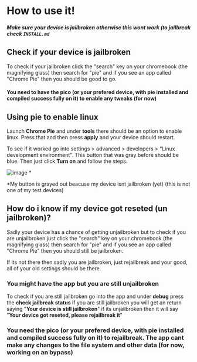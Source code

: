 # How to use it!

##### Make sure your device is jailbroken otherwise this wont work (to jailbreak check `INSTALL.md`

## Check if your device is jailbroken

To check if your jailbroken click the "search" key on your chromebook (the magnifying glass) then search for "pie" and if you see an app called "Chrome Pie" then you should be good to go.

#### You need to have the pico (or your prefered device, with pie installed and compiled success fully on it) to enable any tweaks (for now)

## Using pie to enable linux 

Launch **Chrome Pie** and under **tools** there should be an option to enable linux. Press that and then press **apply** and your device should restart. 

To see if it worked go into settings > advanced > developers > "Linux development environment". This button that was gray before should be blue. Then just click **Turn on** and follow the steps.

![image](https://user-images.githubusercontent.com/95900603/229992084-9b0c5789-6541-4f96-a137-bf0b87dc7f80.png) *

*My button is grayed out beacuse my device isnt jailbroken (yet) (this is not one of my test devices)

## How do i know if my device got reseted (un jailbroken)?

Sadly your device has a chance of getting unjailbroken but to check if you are unjailbroken just click the "search" key on your chromebook (the magnifying glass) then search for "pie" and if you see an app called "Chrome Pie" then you should still be jailbroken. 

If its not there then sadly you are jailbroken, just rejailbreak and your good, all of your old settings should be there.

### You might have the app but you are still unjailbroken

To check if you are still jailbroken go into the app and under **debug** press the **check jailbreak status** if you are still jailbroken you will get an return saying "**Your device is still jailbroken**" if its unjailbroken then it will say "**Your device got reseted, please rejailbreak it**"

### You need the pico (or your prefered device, with pie installed and compiled success fully on it) to rejailbreak. The app cant make any changes to the file system and other data (for now, working on an bypass)
